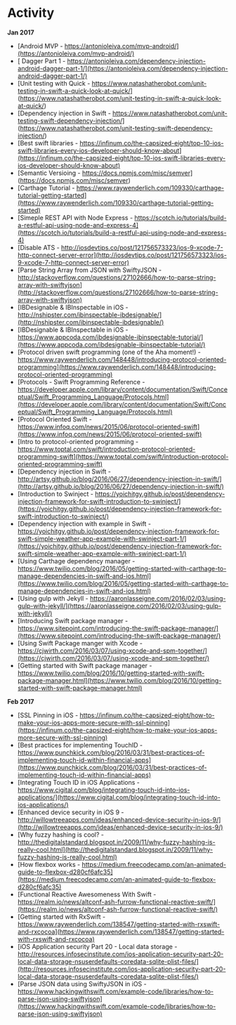 # Activity
**Jan 2017**
* [Android MVP - https://antonioleiva.com/mvp-android/](https://antonioleiva.com/mvp-android/)
* [ Dagger Part 1 - https://antonioleiva.com/dependency-injection-android-dagger-part-1/](https://antonioleiva.com/dependency-injection-android-dagger-part-1/)
* [Unit testing with Quick - https://www.natashatherobot.com/unit-testing-in-swift-a-quick-look-at-quick/] (https://www.natashatherobot.com/unit-testing-in-swift-a-quick-look-at-quick/)
* [Dependency injection in Swift - https://www.natashatherobot.com/unit-testing-swift-dependency-injection/] (https://www.natashatherobot.com/unit-testing-swift-dependency-injection/)
* [Best swift libraries - https://infinum.co/the-capsized-eight/top-10-ios-swift-libraries-every-ios-developer-should-know-about](https://infinum.co/the-capsized-eight/top-10-ios-swift-libraries-every-ios-developer-should-know-about)
* [Semantic Versioing - https://docs.npmjs.com/misc/semver] (https://docs.npmjs.com/misc/semver)
* [Carthage Tutorial - https://www.raywenderlich.com/109330/carthage-tutorial-getting-started](https://www.raywenderlich.com/109330/carthage-tutorial-getting-started)
* [Simeple REST API with Node Express - https://scotch.io/tutorials/build-a-restful-api-using-node-and-express-4](https://scotch.io/tutorials/build-a-restful-api-using-node-and-express-4)
* [Disable ATS - http://iosdevtips.co/post/121756573323/ios-9-xcode-7-http-connect-server-error](http://iosdevtips.co/post/121756573323/ios-9-xcode-7-http-connect-server-error)
* [Parse String Array from JSON with SwiftyJSON - http://stackoverflow.com/questions/27102666/how-to-parse-string-array-with-swiftyjson](http://stackoverflow.com/questions/27102666/how-to-parse-string-array-with-swiftyjson)
* [IBDesignable & IBInspectable in iOS - http://nshipster.com/ibinspectable-ibdesignable/](http://nshipster.com/ibinspectable-ibdesignable/)
* [IBDesignable & IBInspectable in iOS - https://www.appcoda.com/ibdesignable-ibinspectable-tutorial/](https://www.appcoda.com/ibdesignable-ibinspectable-tutorial/)
* [Protocol driven swift programming (one of the Aha moment!) - https://www.raywenderlich.com/148448/introducing-protocol-oriented-programming](https://www.raywenderlich.com/148448/introducing-protocol-oriented-programming)
* [Protocols - Swift Programming Reference - https://developer.apple.com/library/content/documentation/Swift/Conceptual/Swift_Programming_Language/Protocols.html](https://developer.apple.com/library/content/documentation/Swift/Conceptual/Swift_Programming_Language/Protocols.html)
* [Protocol Oriented Swift - https://www.infoq.com/news/2015/06/protocol-oriented-swift](https://www.infoq.com/news/2015/06/protocol-oriented-swift)
* [Intro to protocol-oriented programming - https://www.toptal.com/swift/introduction-protocol-oriented-programming-swift](https://www.toptal.com/swift/introduction-protocol-oriented-programming-swift)
* [Dependency injection in Swift -  http://artsy.github.io/blog/2016/06/27/dependency-injection-in-swift/](http://artsy.github.io/blog/2016/06/27/dependency-injection-in-swift/)
* [Introduction to Swinject - https://yoichitgy.github.io/post/dependency-injection-framework-for-swift-introduction-to-swinject/](https://yoichitgy.github.io/post/dependency-injection-framework-for-swift-introduction-to-swinject/)
* [Dependency injection with example in Swift - https://yoichitgy.github.io/post/dependency-injection-framework-for-swift-simple-weather-app-example-with-swinject-part-1/](https://yoichitgy.github.io/post/dependency-injection-framework-for-swift-simple-weather-app-example-with-swinject-part-1/)
* [Using Carthage dependency manager - https://www.twilio.com/blog/2016/05/getting-started-with-carthage-to-manage-dependencies-in-swift-and-ios.html](https://www.twilio.com/blog/2016/05/getting-started-with-carthage-to-manage-dependencies-in-swift-and-ios.html)
* [Using gulp with Jekyll - https://aaronlasseigne.com/2016/02/03/using-gulp-with-jekyll/](https://aaronlasseigne.com/2016/02/03/using-gulp-with-jekyll/)
* [Introducing Swift package manager - https://www.sitepoint.com/introducing-the-swift-package-manager/](https://www.sitepoint.com/introducing-the-swift-package-manager/)
* [Using Swift Package manger with Xcode - https://cjwirth.com/2016/03/07/using-xcode-and-spm-together/](https://cjwirth.com/2016/03/07/using-xcode-and-spm-together/)
* [Getting started with Swift package manager - https://www.twilio.com/blog/2016/10/getting-started-with-swift-package-manager.html](https://www.twilio.com/blog/2016/10/getting-started-with-swift-package-manager.html)

**Feb 2017**
* [SSL Pinning in iOS - https://infinum.co/the-capsized-eight/how-to-make-your-ios-apps-more-secure-with-ssl-pinning](https://infinum.co/the-capsized-eight/how-to-make-your-ios-apps-more-secure-with-ssl-pinning)
* [Best practices for implementing TouchID - https://www.punchkick.com/blog/2016/03/31/best-practices-of-implementing-touch-id-within-financial-apps](https://www.punchkick.com/blog/2016/03/31/best-practices-of-implementing-touch-id-within-financial-apps)
* [Integrating Touch ID in iOS Applications - https://www.cigital.com/blog/integrating-touch-id-into-ios-applications/](https://www.cigital.com/blog/integrating-touch-id-into-ios-applications/)
* [Enhanced device security in iOS 9 - http://willowtreeapps.com/ideas/enhanced-device-security-in-ios-9/](http://willowtreeapps.com/ideas/enhanced-device-security-in-ios-9/)
* [Why fuzzy hashing is cool? - http://thedigitalstandard.blogspot.in/2009/11/why-fuzzy-hashing-is-really-cool.html](http://thedigitalstandard.blogspot.in/2009/11/why-fuzzy-hashing-is-really-cool.html)
* [How flexbox works - https://medium.freecodecamp.com/an-animated-guide-to-flexbox-d280cf6afc35](https://medium.freecodecamp.com/an-animated-guide-to-flexbox-d280cf6afc35)
* [Functional Reactive Awesomeness With Swift - https://realm.io/news/altconf-ash-furrow-functional-reactive-swift/](https://realm.io/news/altconf-ash-furrow-functional-reactive-swift/)
* [Getting started with RxSwift - https://www.raywenderlich.com/138547/getting-started-with-rxswift-and-rxcocoa](https://www.raywenderlich.com/138547/getting-started-with-rxswift-and-rxcocoa)
* [iOS Application security Part 20 - Local data storage - http://resources.infosecinstitute.com/ios-application-security-part-20-local-data-storage-nsuserdefaults-coredata-sqlite-plist-files/](http://resources.infosecinstitute.com/ios-application-security-part-20-local-data-storage-nsuserdefaults-coredata-sqlite-plist-files/)
* [Parse JSON data using SwiftyJSON in iOS - https://www.hackingwithswift.com/example-code/libraries/how-to-parse-json-using-swiftyjson](https://www.hackingwithswift.com/example-code/libraries/how-to-parse-json-using-swiftyjson)
